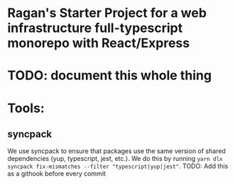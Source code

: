 # Ragan's Starter Project for a web infrastructure full-typescript monorepo with React/Express


# TODO: document this whole thing


# Tools:

## syncpack
We use syncpack to ensure that packages use the same version of shared dependencies (yup, typescript, jest, etc.). We do this by running ```yarn dlx syncpack fix-mismatches --filter "typescript|yup|jest"```. TODO: Add this as a githook before every commit
